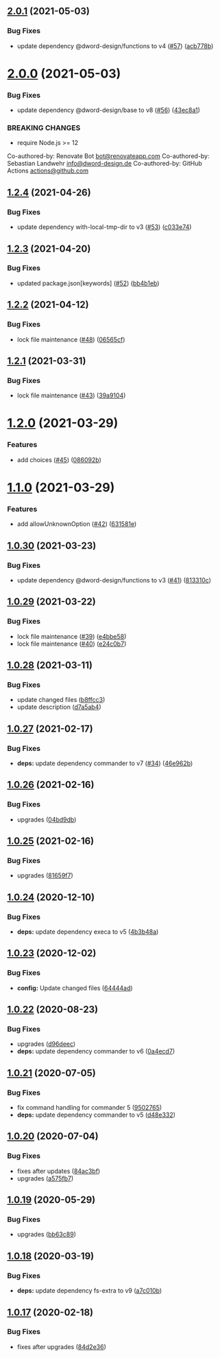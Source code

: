 ## [2.0.1](https://github.com/dword-design/make-cli/compare/v2.0.0...v2.0.1) (2021-05-03)


### Bug Fixes

* update dependency @dword-design/functions to v4 ([#57](https://github.com/dword-design/make-cli/issues/57)) ([acb778b](https://github.com/dword-design/make-cli/commit/acb778b2b788100cdb41f124dc0b4d880d004acc))

# [2.0.0](https://github.com/dword-design/make-cli/compare/v1.2.4...v2.0.0) (2021-05-03)


### Bug Fixes

* update dependency @dword-design/base to v8 ([#56](https://github.com/dword-design/make-cli/issues/56)) ([43ec8a1](https://github.com/dword-design/make-cli/commit/43ec8a15014e2ccb1f00e4d9d953d4a214585945))


### BREAKING CHANGES

* require Node.js >= 12

Co-authored-by: Renovate Bot <bot@renovateapp.com>
Co-authored-by: Sebastian Landwehr <info@dword-design.de>
Co-authored-by: GitHub Actions <actions@github.com>

## [1.2.4](https://github.com/dword-design/make-cli/compare/v1.2.3...v1.2.4) (2021-04-26)


### Bug Fixes

* update dependency with-local-tmp-dir to v3 ([#53](https://github.com/dword-design/make-cli/issues/53)) ([c033e74](https://github.com/dword-design/make-cli/commit/c033e7423df329438fb28433513cc52eb090859c))

## [1.2.3](https://github.com/dword-design/make-cli/compare/v1.2.2...v1.2.3) (2021-04-20)


### Bug Fixes

* updated package.json[keywords] ([#52](https://github.com/dword-design/make-cli/issues/52)) ([bb4b1eb](https://github.com/dword-design/make-cli/commit/bb4b1eb5847bc365364fe5ad63eb08674a3300c5))

## [1.2.2](https://github.com/dword-design/make-cli/compare/v1.2.1...v1.2.2) (2021-04-12)


### Bug Fixes

* lock file maintenance ([#48](https://github.com/dword-design/make-cli/issues/48)) ([06565cf](https://github.com/dword-design/make-cli/commit/06565cfda542108b66425ae14891a4fe9ab6f09d))

## [1.2.1](https://github.com/dword-design/make-cli/compare/v1.2.0...v1.2.1) (2021-03-31)


### Bug Fixes

* lock file maintenance ([#43](https://github.com/dword-design/make-cli/issues/43)) ([39a9104](https://github.com/dword-design/make-cli/commit/39a91049587418d73cbcd7a9c20b5ae6fa715847))

# [1.2.0](https://github.com/dword-design/make-cli/compare/v1.1.0...v1.2.0) (2021-03-29)


### Features

* add choices ([#45](https://github.com/dword-design/make-cli/issues/45)) ([086092b](https://github.com/dword-design/make-cli/commit/086092bdff29cca84c004c547128cf956a031dea))

# [1.1.0](https://github.com/dword-design/make-cli/compare/v1.0.30...v1.1.0) (2021-03-29)


### Features

* add allowUnknownOption ([#42](https://github.com/dword-design/make-cli/issues/42)) ([631581e](https://github.com/dword-design/make-cli/commit/631581eac688c908439e611f00692fd3d02e3fbb))

## [1.0.30](https://github.com/dword-design/make-cli/compare/v1.0.29...v1.0.30) (2021-03-23)


### Bug Fixes

* update dependency @dword-design/functions to v3 ([#41](https://github.com/dword-design/make-cli/issues/41)) ([813310c](https://github.com/dword-design/make-cli/commit/813310c5c2bbc98101c26a3424664526f592e9f6))

## [1.0.29](https://github.com/dword-design/make-cli/compare/v1.0.28...v1.0.29) (2021-03-22)


### Bug Fixes

* lock file maintenance ([#39](https://github.com/dword-design/make-cli/issues/39)) ([e4bbe58](https://github.com/dword-design/make-cli/commit/e4bbe5852da052f03d0c3f82ed773aa7af2eb80d))
* lock file maintenance ([#40](https://github.com/dword-design/make-cli/issues/40)) ([e24c0b7](https://github.com/dword-design/make-cli/commit/e24c0b7dc6b703c5f7eb883125efb56b3da4c409))

## [1.0.28](https://github.com/dword-design/make-cli/compare/v1.0.27...v1.0.28) (2021-03-11)


### Bug Fixes

* update changed files ([b8ffcc3](https://github.com/dword-design/make-cli/commit/b8ffcc30fcbffca503ef69a4e2c07597c0dd1021))
* update description ([d7a5ab4](https://github.com/dword-design/make-cli/commit/d7a5ab452a9a575bbfda8dc3e57078d336d78f28))

## [1.0.27](https://github.com/dword-design/make-cli/compare/v1.0.26...v1.0.27) (2021-02-17)


### Bug Fixes

* **deps:** update dependency commander to v7 ([#34](https://github.com/dword-design/make-cli/issues/34)) ([46e962b](https://github.com/dword-design/make-cli/commit/46e962b6120005ff18a8559382f40460af701753))

## [1.0.26](https://github.com/dword-design/make-cli/compare/v1.0.25...v1.0.26) (2021-02-16)


### Bug Fixes

* upgrades ([04bd9db](https://github.com/dword-design/make-cli/commit/04bd9db2a71ed377f8a61aeb0dd59adcbe5d2257))

## [1.0.25](https://github.com/dword-design/make-cli/compare/v1.0.24...v1.0.25) (2021-02-16)


### Bug Fixes

* upgrades ([81659f7](https://github.com/dword-design/make-cli/commit/81659f736f21cbf78221b3a891da67ceb0ff36d4))

## [1.0.24](https://github.com/dword-design/make-cli/compare/v1.0.23...v1.0.24) (2020-12-10)


### Bug Fixes

* **deps:** update dependency execa to v5 ([4b3b48a](https://github.com/dword-design/make-cli/commit/4b3b48a1c135e590bb27168e9583be6bee80c8a5))

## [1.0.23](https://github.com/dword-design/make-cli/compare/v1.0.22...v1.0.23) (2020-12-02)


### Bug Fixes

* **config:** Update changed files ([64444ad](https://github.com/dword-design/make-cli/commit/64444adf3c15db3abfc52c49ab2f359dc67c5c4f))

## [1.0.22](https://github.com/dword-design/make-cli/compare/v1.0.21...v1.0.22) (2020-08-23)


### Bug Fixes

* upgrades ([d96deec](https://github.com/dword-design/make-cli/commit/d96deecf9abaeaa7d45027ea7341a3a96a161418))
* **deps:** update dependency commander to v6 ([0a4ecd7](https://github.com/dword-design/make-cli/commit/0a4ecd7104b63fd56d64eb479c9716214c8d7969))

## [1.0.21](https://github.com/dword-design/make-cli/compare/v1.0.20...v1.0.21) (2020-07-05)


### Bug Fixes

* fix command handling for commander 5 ([9502765](https://github.com/dword-design/make-cli/commit/950276544a3917ca99196cd0d756a765e34e9a96))
* **deps:** update dependency commander to v5 ([d48e332](https://github.com/dword-design/make-cli/commit/d48e3321f21ae641fea3fe6d6318a755bbda887a))

## [1.0.20](https://github.com/dword-design/make-cli/compare/v1.0.19...v1.0.20) (2020-07-04)


### Bug Fixes

* fixes after updates ([84ac3bf](https://github.com/dword-design/make-cli/commit/84ac3bfe18b46007dfdca76ddec23b55e2bf9251))
* upgrades ([a575fb7](https://github.com/dword-design/make-cli/commit/a575fb7b8958b37ce9d10cd23e5d53f7d1c15dd9))

## [1.0.19](https://github.com/dword-design/make-cli/compare/v1.0.18...v1.0.19) (2020-05-29)


### Bug Fixes

* upgrades ([bb63c89](https://github.com/dword-design/make-cli/commit/bb63c899efa24d993f71dd861ba2fd70fbc90010))

## [1.0.18](https://github.com/dword-design/make-cli/compare/v1.0.17...v1.0.18) (2020-03-19)


### Bug Fixes

* **deps:** update dependency fs-extra to v9 ([a7c010b](https://github.com/dword-design/make-cli/commit/a7c010b99bdd496a9a32bc524af8977301600a33))

## [1.0.17](https://github.com/dword-design/make-cli/compare/v1.0.16...v1.0.17) (2020-02-18)


### Bug Fixes

* fixes after upgrades ([84d2e36](https://github.com/dword-design/make-cli/commit/84d2e363cc9df5807411abf753396dcaf85ba506))

